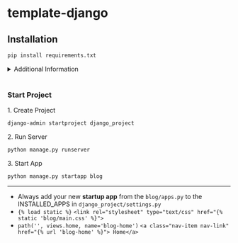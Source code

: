 # template-django

## Installation

```bash
pip install requirements.txt
```
<details>
    <summary>Additional Information</summary>
    pip install django
</details>
<br>

### Start Project

1\. Create Project  
```bash
django-admin startproject django_project
```

2\. Run Server  
```bash 
python manage.py runserver
```

3\. Start App
```bash
python manage.py startapp blog
```

-----

- Always add your new __startup app__ from the `blog/apps.py` to the INSTALLED_APPS in `django_project/settings.py` 
- `{% load static %}` `<link rel="stylesheet" type="text/css" href="{% static 'blog/main.css' %}">`
- `path('', views.home, name='blog-home')` `<a class="nav-item nav-link" href="{% url 'blog-home' %}"> Home</a>`
